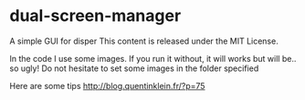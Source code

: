dual-screen-manager
===================

A simple GUI for disper
This content is released under the MIT License.

In the code I use some images. 
If you run it without, it will works but will be.. so ugly! Do not hesitate to set some images in the folder specified

Here are some tips
http://blog.quentinklein.fr/?p=75
